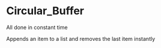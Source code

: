 # Circular_Buffer
All done in constant time

Appends an item to a list and removes the last item instantly
